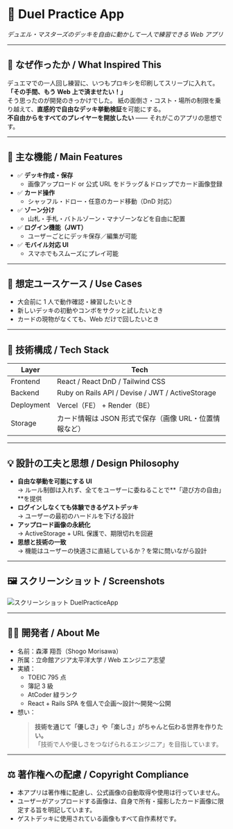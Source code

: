 # 🎴 Duel Practice App

_デュエル・マスターズのデッキを自由に動かして一人で練習できる Web アプリ_

---

## 🎯 なぜ作ったか / What Inspired This

デュエマでの一人回し練習に、いつもプロキシを印刷してスリーブに入れて。
**「その手間、もう Web 上で済ませたい！」**  
そう思ったのが開発のきっかけでした。
紙の面倒さ・コスト・場所の制限を乗り越えて、**直感的で自由なデッキ挙動検証**を可能にする。  
**不自由からをすべてのプレイヤーを開放したい** —— それがこのアプリの思想です。

---

## 🔧 主な機能 / Main Features

- ✅ **デッキ作成・保存**
  - 画像アップロード or 公式 URL をドラッグ＆ドロップでカード画像登録
- ✅ **カード操作**
  - シャッフル・ドロー・任意のカード移動（DnD 対応）
- ✅ **ゾーン分け**
  - 山札・手札・バトルゾーン・マナゾーンなどを自由に配置
- ✅ **ログイン機能（JWT）**
  - ユーザーごとにデッキ保存／編集が可能
- ✅ **モバイル対応 UI**
  - スマホでもスムーズにプレイ可能

---

## 🧪 想定ユースケース / Use Cases

- 大会前に 1 人で動作確認・練習したいとき
- 新しいデッキの初動やコンボをサクッと試したいとき
- カードの現物がなくても、Web だけで回したいとき

---

## 🧠 技術構成 / Tech Stack

| Layer      | Tech                                                   |
| ---------- | ------------------------------------------------------ |
| Frontend   | React / React DnD / Tailwind CSS                       |
| Backend    | Ruby on Rails API / Devise / JWT / ActiveStorage       |
| Deployment | Vercel（FE） + Render（BE）                            |
| Storage    | カード情報は JSON 形式で保存（画像 URL・位置情報など） |

---

## 💡 設計の工夫と思想 / Design Philosophy

- **自由な挙動を可能にする UI**  
  → ルール制御は入れず、全てをユーザーに委ねることで**「遊び方の自由」**を提供
- **ログインしなくても体験できるゲストデッキ**  
  → ユーザーの最初のハードルを下げる設計
- **アップロード画像の永続化**  
  → ActiveStorage + URL 保護で、期限切れを回避
- **思想と技術の一致**  
  → 機能はユーザーの快適さに直結しているか？を常に問いながら設計

---

## 🖼️ スクリーンショット / Screenshots

![スクリーンショット DuelPracticeApp](https://github.com/user-attachments/assets/0d9e3ab4-b4f1-42af-bede-3998b0db9d25)

---

## 👨‍💻 開発者 / About Me

- 名前：森澤 翔吾（Shogo Morisawa）
- 所属：立命館アジア太平洋大学 / Web エンジニア志望
- 実績：
  - TOEIC 795 点
  - 簿記 3 級
  - AtCoder 緑ランク
  - React + Rails SPA を個人で企画〜設計〜開発〜公開
- 想い：
  > **技術を通じて「優しさ」や「楽しさ」がちゃんと伝わる世界を作りたい。**  
  > 「技術で人や優しさをつなげられるエンジニア」を目指しています。

---

## ⚖️ 著作権への配慮 / Copyright Compliance

- 本アプリは著作権に配慮し、公式画像の自動取得や使用は行っていません。
- ユーザーがアップロードする画像は、自身で所有・撮影したカード画像に限定する旨を明記しています。
- ゲストデッキに使用されている画像もすべて自作素材です。
